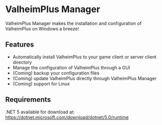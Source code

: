 # ValheimPlus Manager
ValheimPlus Manager makes the installation and configuration of ValheimPlus on Windows a breeze!
## Features
- Automatically install ValheimPlus to your game client or server client directory
- Manage the configuration of ValheimPlus through a GUI
- (Coming) backup your configuration files
- (Coming) update ValheimPlus directly through ValheimPlus Manager
- (Coming) support for Linux
## Requirements
.NET 5 available for download at: https://dotnet.microsoft.com/download/dotnet/5.0/runtime